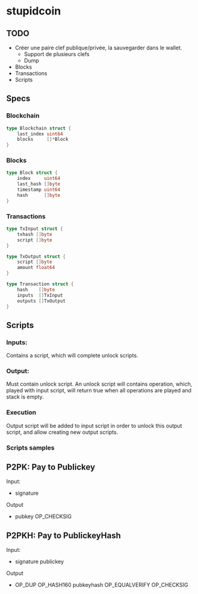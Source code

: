 stupidcoin
==========

TODO
----

- Créer une paire clef publique/privée, la sauvegarder dans le wallet.
    - Support de plusieurs clefs
    - Dump
- Blocks
- Transactions
- Scripts


Specs
-----

### Blockchain

```go
type Blockchain struct {
    last_index uint64
    blocks     []*Block
}
```

### Blocks

```go
type Block struct {
    index     uint64
    last_hash []byte
    timestamp uint64
    hash      []byte
}
```

### Transactions

```go
type TxInput struct {
    txhash []byte
    script []byte
}

type TxOutput struct {
    script []byte
    amount float64
}

type Transaction struct {
    hash    []byte
    inputs  []TxInput
    outputs []TxOutput
}
```

Scripts
-------

### Inputs:

Contains a script, which will complete unlock scripts.

### Output:

Must contain unlock script.
An unlock script will contains operation, which, played with input script, will return true when all operations are played and stack is empty.

### Execution

Output script will be added to input script in order to unlock this output script, and allow creating new output scripts.

### Scripts samples

## P2PK: Pay to Publickey

Input:

- signature

Output

- pubkey OP_CHECKSIG

## P2PKH: Pay to PublickeyHash

Input:

- signature publickey

Output

- OP_DUP OP_HASH160 pubkeyhash OP_EQUALVERIFY OP_CHECKSIG
